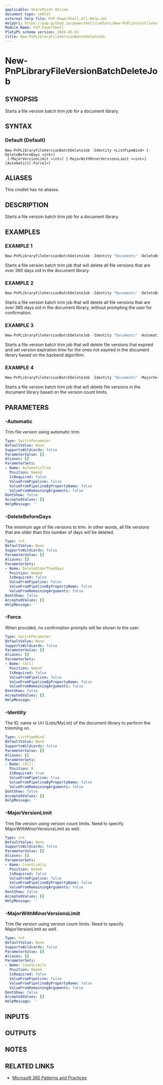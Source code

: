 ```yaml
---
applicable: SharePoint Online
document type: cmdlet
external help file: PnP.PowerShell.dll-Help.xml
HelpUri: https://pnp.github.io/powershell/cmdlets/New-PnPLibraryFileVersionBatchDeleteJob.html
Module Name: PnP.PowerShell
PlatyPS schema version: 2024-05-01
title: New-PnPLibraryFileVersionBatchDeleteJob
---
```


# New-PnPLibraryFileVersionBatchDeleteJob

## SYNOPSIS

Starts a file version batch trim job for a document library.

## SYNTAX

### Default (Default)

```
New-PnPLibraryFileVersionBatchDeleteJob -Identity <ListPipeBind> [-DeleteBeforeDays <int>]
 [-MajorVersionLimit <int>] [-MajorWithMinorVersionsLimit <<int>][Automatic][-Force]>]
```

## ALIASES

This cmdlet has no aliases.

## DESCRIPTION

Starts a file version batch trim job for a document library.

## EXAMPLES

### EXAMPLE 1

```powershell
New-PnPLibraryFileVersionBatchDeleteJob -Identity "Documents" -DeleteBeforeDays 360
```

Starts a file version batch trim job that will delete all file versions that are over 360 days old in the document library.

### EXAMPLE 2

```powershell
New-PnPLibraryFileVersionBatchDeleteJob -Identity "Documents" -DeleteBeforeDays 360 -Force
```

Starts a file version batch trim job that will delete all file versions that are over 360 days old in the document library, without prompting the user for confirmation.

### EXAMPLE 3

```powershell
New-PnPLibraryFileVersionBatchDeleteJob -Identity "Documents" -Automatic
```

Starts a file version batch trim job that will delete file versions that expired and set version expiration time for the ones not expired in the document library based on the backend algorithm.

### EXAMPLE 4

```powershell
New-PnPLibraryFileVersionBatchDeleteJob -Identity "Documents" -MajorVersionLimit 30 -MajorWithMinorVersionsLimit 10
```

Starts a file version batch trim job that will delete file versions in the document library based on the version count limits.

## PARAMETERS

### -Automatic

Trim file version using automatic trim.

```yaml
Type: SwitchParameter
DefaultValue: None
SupportsWildcards: false
ParameterValue: []
Aliases: []
ParameterSets:
- Name: AutomaticTrim
  Position: Named
  IsRequired: false
  ValueFromPipeline: false
  ValueFromPipelineByPropertyName: false
  ValueFromRemainingArguments: false
DontShow: false
AcceptedValues: []
HelpMessage: ''
```

### -DeleteBeforeDays

The minimum age of file versions to trim. In other words, all file versions that are older than this number of days will be deleted.

```yaml
Type: int
DefaultValue: None
SupportsWildcards: false
ParameterValue: []
Aliases: []
ParameterSets:
- Name: DeleteOlderThanDays
  Position: Named
  IsRequired: false
  ValueFromPipeline: false
  ValueFromPipelineByPropertyName: false
  ValueFromRemainingArguments: false
DontShow: false
AcceptedValues: []
HelpMessage: ''
```

### -Force

When provided, no confirmation prompts will be shown to the user.

```yaml
Type: SwitchParameter
DefaultValue: None
SupportsWildcards: false
ParameterValue: []
Aliases: []
ParameterSets:
- Name: (All)
  Position: Named
  IsRequired: false
  ValueFromPipeline: false
  ValueFromPipelineByPropertyName: false
  ValueFromRemainingArguments: false
DontShow: false
AcceptedValues: []
HelpMessage: ''
```

### -Identity

The ID, name or Url (Lists/MyList) of the document library to perform the trimming on.

```yaml
Type: ListPipeBind
DefaultValue: None
SupportsWildcards: false
ParameterValue: []
Aliases: []
ParameterSets:
- Name: (All)
  Position: 0
  IsRequired: true
  ValueFromPipeline: true
  ValueFromPipelineByPropertyName: false
  ValueFromRemainingArguments: false
DontShow: false
AcceptedValues: []
HelpMessage: ''
```

### -MajorVersionLimit

Trim file version using version count limits. Need to specify MajorWithMinorVersionsLimit as well.

```yaml
Type: int
DefaultValue: None
SupportsWildcards: false
ParameterValue: []
Aliases: []
ParameterSets:
- Name: CountLimits
  Position: Named
  IsRequired: false
  ValueFromPipeline: false
  ValueFromPipelineByPropertyName: false
  ValueFromRemainingArguments: false
DontShow: false
AcceptedValues: []
HelpMessage: ''
```

### -MajorWithMinorVersionsLimit

Trim file version using version count limits. Need to specify MajorVersionLimit as well.

```yaml
Type: int
DefaultValue: None
SupportsWildcards: false
ParameterValue: []
Aliases: []
ParameterSets:
- Name: CountLimits
  Position: Named
  IsRequired: false
  ValueFromPipeline: false
  ValueFromPipelineByPropertyName: false
  ValueFromRemainingArguments: false
DontShow: false
AcceptedValues: []
HelpMessage: ''
```

## INPUTS

## OUTPUTS

## NOTES

## RELATED LINKS

- [Microsoft 365 Patterns and Practices](https://aka.ms/m365pnp)
